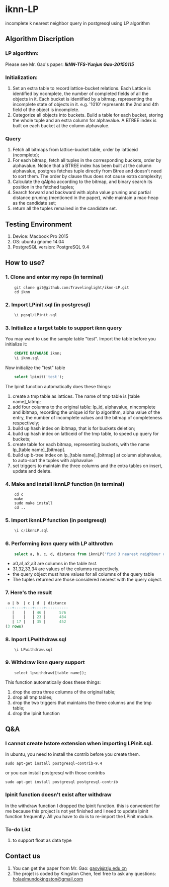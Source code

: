 # iknn-LP
incomplete k nearest neighbor query in postgresql using LP algorithm

## Algorithm Discription
### LP algorithm:
  Please see Mr. Gao's paper: <i><b>IkNN-TFS-Yunjun Gao-20150115</b></i>
### Initialization:
  1. Set an extra table to record lattice-bucket relations. Each Lattice is identified by ncomplete, the number of completed fields of all the objects in it. Each bucket is identified by a bitmap, representing the incomplete state of objects in it. e.g. '1010' represents the 2nd and 4th field of the object is incomplete.
  2. Categorize all objects into buckets. Build a table for each bucket, storing the whole tuple and an extra column for alphavalue. A BTREE index is built on each bucket at the column alphavalue.

### Query
  1. Fetch all bitmaps from lattice-bucket table, order by latticeid (ncomplete);
  2. For each bitmap, fetch all tuples in the corresponding buckets, order by alphavalue. Notice that a BTREE index has been built at the column alphavalue, postgres fetches tuple directly from Btree and doesn't need to sort them. The order by clause thus does not cause extra complexity;
  3. Calculate the qAlpha according to the bitmap, and binary search its position in the fetched tuples;
  4. Search forward and backward with alpha value pruning and partial distance pruning (mentioned in the paper), while maintain a max-heap as the candidate set;
  5. return all the tuples remained in the candidate set.

## Testing Environment
  1. Device: Macbook Pro 2015
  2. OS: ubuntu gnome 14.04
  3. PostgreSQL version: PostgreSQL 9.4

## How to use?
### 1. Clone and enter my repo (in terminal)
~~~terminal
    git clone git@github.com:Travelinglight/iknn-LP.git
    cd iknn
~~~

### 2. Import LPinit.sql (in postgresql)

~~~sql
    \i pgsql/LPinit.sql
~~~

### 3. Initialize a target table to support iknn query
You may want to use the sample table "test". Import the table before you initialize it:

~~~sql
	CREATE DATABASE iknn;
	\i iknn.sql
~~~

Now initialize the "test" table

~~~sql
    select lpinit('test');
~~~

The lpinit function automatically does these things:

  1. create a tmp table as lattices. The name of tmp table is [table name]_latmp;
  2. add four columns to the original table: lp_id, alphavalue, nincomplete and ibitmap, recording the unique id for lp algorithm, alpha value of the entry, the number of incomplete values and the bitmap of completeness respectively;
  3. build up hash index on ibitmap, that is for buckets deletion;
  4. build up hash index on latticeid of the tmp table, to speed up query for buckets;
  5. create table for each bitmap, representing buckets, with the name lp\_[table name]\_[bitmap].
  6. build up b-tree index on lp\_[table name]\_[bitmap] at column alphavalue, to auto-sort the tuples with alphavalue
  7. set triggers to maintain the three columns and the extra tables on insert, update and delete.

### 4. Make and install iknnLP function (in terminal)
~~~terminal
	cd c
	make
	sudo make install
	cd ..
~~~

### 5. Import iknnLP function (in postgresql)
~~~sql
	\i c/iknnLP.sql
~~~

### 6. Performing iknn query with LP althrothm
~~~sql
	select a, b, c, d, distance from iknnLP('find 3 nearest neighbour of (a0,a1,a2,a3)(31,32,33,34) from test') AS (a int, b int, c int, d int, distance float);
~~~
* a0,a1,a2,a3 are columns in the table _test_.
* 31,32,33,34 are values of the columns respectively.
* the query object must have values for all columns of the query table
* The tuples returned are those considered nearest with the query object.

### 7. Here's the result
~~~sql
 a | b  | c | d  | distance ---+----+---+----+----------   |    |   | 46 |      576   |    |   | 23 |      484   | 17 |   | 35 |      452(3 rows)
~~~

### 8. Inport LPwithdraw.sql

~~~
    \i LPwithdraw.sql
~~~

### 9. Withdraw iknn query support

~~~
    select lpwithdraw([table name]);
~~~

This function automatically does these things:
  1. drop the extra three columns of the original table;
  2. drop all tmp tables;
  3. drop the two triggers that maintains the three columns and the tmp table;
  4. drop the lpinit function

## Q&A
### I cannot create hstore extension when importing LPinit.sql.
  In ubuntu, you need to install the contrib before you create them.

  ~~~
  sudo apt-get install postgresql-contrib-9.4
  ~~~

  or you can install postgresql with those contribs

  ~~~
  sudo apt-get install postgresql postgresql-contrib
  ~~~

### lpinit function doesn't exist after withdraw
  In the withdraw function I dropped the lpinit function. this is convenient for me because this project is not yet finished and I need to update lpinit function frequently. All you have to do is to re-import the LPinit module.

### To-do List
1. to support float as data type

## Contact us
1. You can get the paper from Mr. Gao: gaoyj@zju.edu.cn
2. The projet is coded by Kingston Chen, feel free to ask any questions: holaelmundokingston@gmail.com
